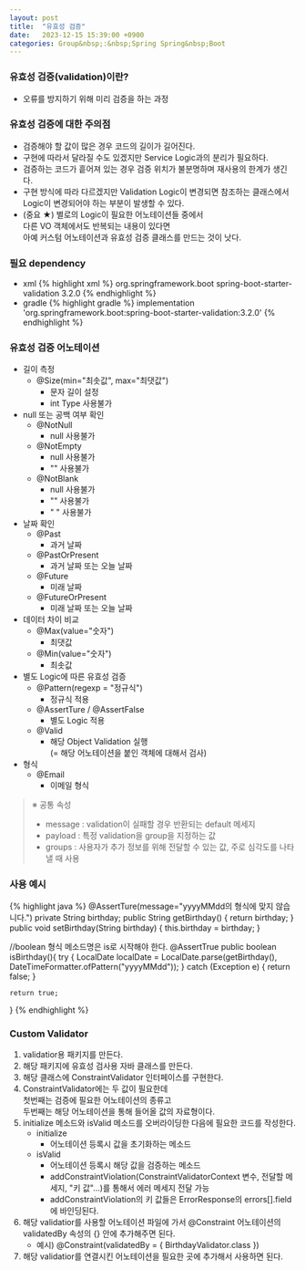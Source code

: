 ```yaml
---
layout: post
title:  "유효성 검증"
date:   2023-12-15 15:39:00 +0900
categories: Group&nbsp;:&nbsp;Spring Spring&nbsp;Boot
---
```


### 유효성 검증(validation)이란?

- 오류를 방지하기 위해 미리 검증을 하는 과정

### 유효성 검증에 대한 주의점

- 검증해야 할 값이 많은 경우 코드의 길이가 길어진다.
- 구현에 따라서 달라질 수도 있겠지만 Service Logic과의 분리가 필요하다.
- 검증하는 코드가 흩어져 있는 경우 검증 위치가 불분명하며 재사용의 한계가 생긴다.
- 구현 방식에 따라 다르겠지만 Validation Logic이 변경되면 참조하는 클래스에서 Logic이 변경되어야 하는 부분이 발생할 수 있다.
- (중요 ★) 별로의 Logic이 필요한 어노테이션들 중에서  
다른 VO 객체에서도 반복되는 내용이 있다면  
아예 커스텀 어노테이션과 유효성 검증 클래스를 만드는 것이 낫다.

### 필요 dependency

- xml
    {% highlight xml %}
    <dependency>
        <groupId>org.springframework.boot</groupId>
        <artifactId>spring-boot-starter-validation</artifactId>
        <version>3.2.0</version>
    </dependency>
    {% endhighlight %}
- gradle
    {% highlight gradle %}
    implementation 'org.springframework.boot:spring-boot-starter-validation:3.2.0'
    {% endhighlight %}

### 유효성 검증 어노테이션

- 길이 측정
    - @Size(min="최솟값", max="최댓값")
        - 문자 길이 설정
        - int Type 사용불가
- null 또는 공백 여부 확인
    - @NotNull
        - null 사용불가
    - @NotEmpty
        - null 사용불가
        - "" 사용불가
    - @NotBlank
        - null 사용불가
        - "" 사용불가
        - " " 사용불가
- 날짜 확인
    - @Past
        - 과거 날짜
    - @PastOrPresent
        - 과거 날짜 또는 오늘 날짜
    - @Future
        - 미래 날짜
    - @FutureOrPresent
        - 미래 날짜 또는 오늘 날짜
- 데이터 차이 비교
    - @Max(value="숫자")
        - 최댓값
    - @Min(value="숫자")
        - 최솟값
- 별도 Logic에 따른 유효성 검증
    - @Pattern(regexp = "정규식")
        - 정규식 적용
    - @AssertTure / @AssertFalse
        - 별도 Logic 적용
    - @Valid
        - 해당 Object Validation 실행  
        (= 해당 어노테이션을 붙인 객체에 대해서 검사)
- 형식
    - @Email
        - 이메일 형식
>※ 공통 속성
>    - message : validation이 실패할 경우 반환되는 default 메세지
>    - payload : 특정 validation을 group을 지정하는 값
>    - groups : 사용자가 추가 정보를 위해 전달할 수 있는 값, 주로 심각도를 나타낼 때 사용

### 사용 예시

{% highlight java %}
@AssertTure(message="yyyyMMdd의 형식에 맞지 않습니다.")
private String birthday;
public String getBirthday() { return birthday; }
public void setBirthday(String birthday) { this.birthday = birthday; }

//boolean 형식 메소드명은 is로 시작해야 한다.
@AssertTrue
public boolean isBirthday(){
    try {
        LocalDate localDate = LocalDate.parse(getBirthday(), DateTimeFormatter.ofPattern("yyyyMMdd"));
    } catch (Exception e) {
        return false;
    }
    
    return true;
}
{% endhighlight %}

### Custom Validator

1. validatior용 패키지를 만든다.
2. 해당 패키지에 유효성 검사용 자바 클래스를 만든다.
3. 해당 클래스에 ConstraintValidator 인터페이스를 구현한다.
4. ConstraintValidator에는 두 값이 필요한데  
첫번째는 검증에 필요한 어노테이션의 종류고  
두번째는 해당 어노테이션을 통해 들어올 값의 자료형이다.
5. initialize 메소드와 isValid 메소드를 오버라이딩한 다음에 필요한 코드를 작성한다.
    - initialize
        - 어노테이션 등록시 값을 초기화하는 메소드
    - isValid
        - 어노테이션 등록시 해당 값을 검증하는 메소드
        - addConstraintViolation(ConstraintValidatorContext 변수, 전달할 메세지, "키 값"...)를 통해서 에러 메세지 전달 가능
        - addConstraintViolation의 키 값들은 ErrorResponse의 errors[].field에 바인딩된다.
6. 해당 validatior를 사용할 어노테이션 파일에 가서 @Constraint 어노테이션의 validatedBy 속성의 {} 안에 추가해주면 된다.
    - 예시) @Constraint(validatedBy = { BirthdayValidator.class })
7. 해당 validatior를 연결시킨 어노테이션을 필요한 곳에 추가해서 사용하면 된다.